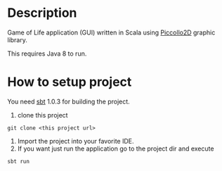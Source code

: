 # Description
Game of Life application (GUI) written in Scala using [Piccollo2D](http://piccolo2d.org/) graphic library.

This requires Java 8 to run.

# How to setup project
You need [sbt](https://www.scala-sbt.org/) 1.0.3 for building the project.

1. clone this project
  ```shell
  git clone <this project url>
  ```
1. Import the project into your favorite IDE.
1. If you want just run the application go to the project dir and execute
```shell
sbt run
```
